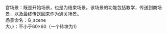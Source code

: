 宫场景：既是开始场景，也是为结束场景。该场景的功能包括教学，传送到商场景，以及最终传送回来作为通关场景。</br>
场景命名：G_scene</br>
大小：不小于60×60（一个砖块为1）</br>